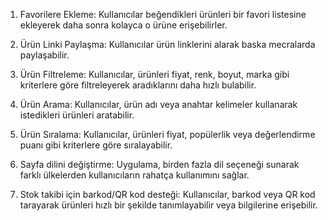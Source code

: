 1. Favorilere Ekleme: Kullanıcılar beğendikleri ürünleri bir favori listesine ekleyerek daha sonra kolayca o ürüne erişebilirler.

2. Ürün Linki Paylaşma: Kullanıcılar ürün linklerini alarak baska mecralarda paylaşabilir.

3. Ürün Filtreleme: Kullanıcılar, ürünleri fiyat, renk, boyut, marka gibi kriterlere göre filtreleyerek aradıklarını daha hızlı bulabilir.

4. Ürün Arama: Kullanıcılar, ürün adı veya anahtar kelimeler kullanarak istedikleri ürünleri aratabilir.

5. Ürün Sıralama: Kullanıcılar, ürünleri fiyat, popülerlik veya değerlendirme puanı gibi kriterlere göre sıralayabilir.

6. Sayfa dilini değiştirme: Uygulama, birden fazla dil seçeneği sunarak farklı ülkelerden kullanıcıların rahatça kullanımını sağlar.

7. Stok takibi için barkod/QR kod desteği: Kullanıcılar, barkod veya QR kod tarayarak ürünleri hızlı bir şekilde tanımlayabilir veya bilgilerine erişebilir.

